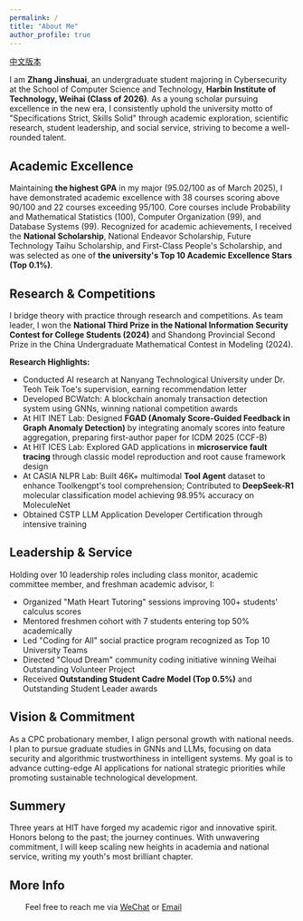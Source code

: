 ```yaml
---
permalink: /
title: "About Me"
author_profile: true
---
```

[中文版本](/zjs.github.io/about_zh/)

I am **Zhang Jinshuai**, an undergraduate student majoring in Cybersecurity at the School of Computer Science and Technology, **Harbin Institute of Technology, Weihai (Class of 2026)**. As a young scholar pursuing excellence in the new era, I consistently uphold the university motto of "Specifications Strict, Skills Solid" through academic exploration, scientific research, student leadership, and social service, striving to become a well-rounded talent.

Academic Excellence
------
Maintaining **the highest GPA** in my major (95.02/100 as of March 2025), I have demonstrated academic excellence with 38 courses scoring above 90/100 and 22 courses exceeding 95/100. Core courses include Probability and Mathematical Statistics (100), Computer Organization (99), and Database Systems (99). Recognized for academic achievements, I received the **National Scholarship**, National Endeavor Scholarship, Future Technology Taihu Scholarship, and First-Class People's Scholarship, and was selected as one of **the university's Top 10 Academic Excellence Stars (Top 0.1%)**.

Research & Competitions
------
I bridge theory with practice through research and competitions. As team leader, I won the **National Third Prize in the National Information Security Contest for College Students (2024)** and Shandong Provincial Second Prize in the China Undergraduate Mathematical Contest in Modeling (2024).  

**Research Highlights:**  
- Conducted AI research at Nanyang Technological University under Dr. Teoh Teik Toe's supervision, earning recommendation letter  
- Developed BCWatch: A blockchain anomaly transaction detection system using GNNs, winning national competition awards  
- At HIT INET Lab: Designed **FGAD (Anomaly Score-Guided Feedback  in Graph Anomaly Detection)** by integrating anomaly scores into feature aggregation, preparing first-author paper for ICDM 2025 (CCF-B)  
- At HIT ICES Lab: Explored GAD applications in **microservice fault tracing** through classic model reproduction and root cause framework design  
- At CASIA NLPR Lab: Built 46K+ multimodal **Tool Agent** dataset to enhance Toolkengpt's tool comprehension; Contributed to **DeepSeek-R1** molecular classification model achieving 98.95% accuracy on MoleculeNet  
- Obtained CSTP LLM Application Developer Certification through intensive training  

Leadership & Service  
------
Holding over 10 leadership roles including class monitor, academic committee member, and freshman academic advisor, I:  
- Organized "Math Heart Tutoring" sessions improving 100+ students' calculus scores  
- Mentored freshmen cohort with 7 students entering top 50% academically  
- Led "Coding for All" social practice program recognized as Top 10 University Teams 
- Directed "Cloud Dream" community coding initiative winning Weihai Outstanding Volunteer Project
- Received **Outstanding Student Cadre Model (Top 0.5%)** and Outstanding Student Leader awards  

Vision & Commitment  
------
As a CPC probationary member, I align personal growth with national needs. I plan to pursue graduate studies in GNNs and LLMs, focusing on data security and algorithmic trustworthiness in intelligent systems. My goal is to advance cutting-edge AI applications for national strategic priorities while promoting sustainable technological development.  

Summery
------
Three years at HIT have forged my academic rigor and innovative spirit. Honors belong to the past; the journey continues. With unwavering commitment, I will keep scaling new heights in academia and national service, writing my youth's most brilliant chapter.  

More Info
------
&emsp;&emsp;Feel free to reach me via [WeChat](/zjs.github.io/images/wechat.jpg) or [Email](2947472435@qq.com)
